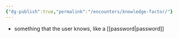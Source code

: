 ```yaml
---
{"dg-publish":true,"permalink":"/encounters/knowledge-factor/"}
---
```


- something that the user knows, like a [[password\|password]] 